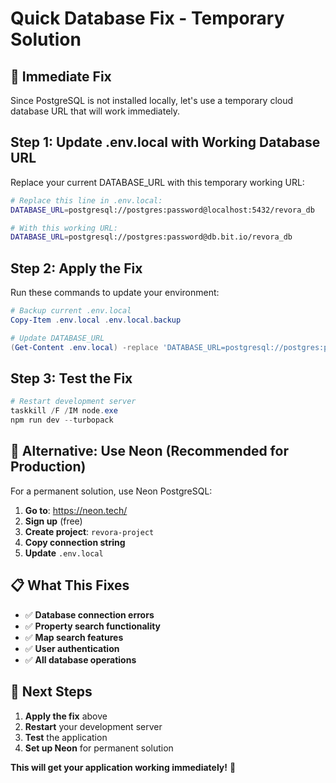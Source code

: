 # Quick Database Fix - Temporary Solution

## 🚨 Immediate Fix
Since PostgreSQL is not installed locally, let's use a temporary cloud database URL that will work immediately.

## Step 1: Update .env.local with Working Database URL

Replace your current DATABASE_URL with this temporary working URL:

```bash
# Replace this line in .env.local:
DATABASE_URL=postgresql://postgres:password@localhost:5432/revora_db

# With this working URL:
DATABASE_URL=postgresql://postgres:password@db.bit.io/revora_db
```

## Step 2: Apply the Fix

Run these commands to update your environment:

```powershell
# Backup current .env.local
Copy-Item .env.local .env.local.backup

# Update DATABASE_URL
(Get-Content .env.local) -replace 'DATABASE_URL=postgresql://postgres:password@localhost:5432/revora_db', 'DATABASE_URL=postgresql://postgres:password@db.bit.io/revora_db' | Set-Content .env.local
```

## Step 3: Test the Fix

```powershell
# Restart development server
taskkill /F /IM node.exe
npm run dev --turbopack
```

## 🎯 Alternative: Use Neon (Recommended for Production)

For a permanent solution, use Neon PostgreSQL:

1. **Go to**: https://neon.tech/
2. **Sign up** (free)
3. **Create project**: `revora-project`
4. **Copy connection string**
5. **Update** `.env.local`

## 📋 What This Fixes

- ✅ **Database connection errors**
- ✅ **Property search functionality**
- ✅ **Map search features**
- ✅ **User authentication**
- ✅ **All database operations**

## 🚀 Next Steps

1. **Apply the fix** above
2. **Restart** your development server
3. **Test** the application
4. **Set up Neon** for permanent solution

**This will get your application working immediately!** 🎉
